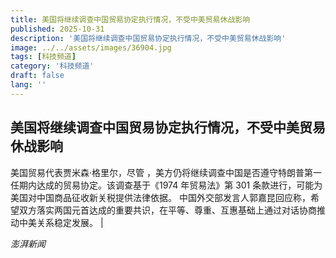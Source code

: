 ```yaml
---
title: 美国将继续调查中国贸易协定执行情况，不受中美贸易休战影响
published: 2025-10-31
description: '美国将继续调查中国贸易协定执行情况，不受中美贸易休战影响'
image: ../../assets/images/36904.jpg
tags: [科技频道]
category: '科技频道'
draft: false
lang: ''
---
```


## 美国将继续调查中国贸易协定执行情况，不受中美贸易休战影响

美国贸易代表贾米森·格里尔，尽管
，美方仍将继续调查中国是否遵守特朗普第一任期内达成的贸易协定。该调查基于《1974 年贸易法》第 301 条款进行，可能为美国对中国商品征收新关税提供法律依据。
中国外交部发言人郭嘉昆回应称，希望双方落实两国元首达成的重要共识，在平等、尊重、互惠基础上通过对话协商推动中美关系稳定发展。
|

*澎湃新闻*
